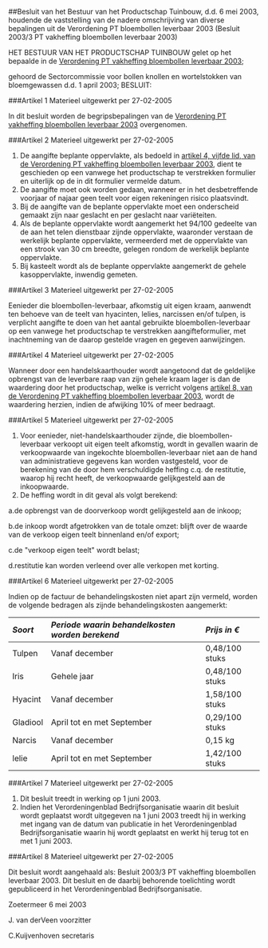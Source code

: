 <meta http-equiv='Content-Type' content='text/html; charset=utf-8' />

##Besluit van het Bestuur van het Productschap Tuinbouw, d.d. 6 mei 2003, houdende de vaststelling van de nadere omschrijving van diverse bepalingen uit de Verordening PT bloembollen leverbaar 2003 (Besluit 2003/3 PT vakheffing bloembollen leverbaar 2003)

HET BESTUUR VAN HET PRODUCTSCHAP TUINBOUW
gelet op het bepaalde in de [Verordening PT vakheffing bloembollen leverbaar 2003](../../../../../../../../../pbo/verordening/pt/vakheffing/bloembollen/leverbaar/2003/BWBR0013849/README.md);

gehoord de Sectorcommissie voor bollen knollen en wortelstokken van bloemgewassen d.d. 1 april 2003;
BESLUIT:

###Artikel 1 
Materieel uitgewerkt per 27-02-2005 

In dit besluit worden de begripsbepalingen van de [Verordening PT vakheffing bloembollen leverbaar 2003](../../../../../../../../../pbo/verordening/pt/vakheffing/bloembollen/leverbaar/2003/BWBR0013849/README.md) overgenomen.

###Artikel 2 
Materieel uitgewerkt per 27-02-2005 

1. De aangifte beplante oppervlakte, als bedoeld in [artikel 4, vijfde lid, van de Verordening PT vakheffing bloembollen leverbaar 2003](../../../../../../../../../pbo/verordening/pt/vakheffing/bloembollen/leverbaar/2003/BWBR0013849/README.md), dient te geschieden op een vanwege het productschap te verstrekken formulier en uiterlijk op de in dit formulier vermelde datum.
2. De aangifte moet ook worden gedaan, wanneer er in het desbetreffende voorjaar of najaar geen teelt voor eigen rekeningen risico plaatsvindt.
3. Bij de aangifte van de beplante oppervlakte moet een onderscheid gemaakt zijn naar geslacht en per geslacht naar variëteiten.
4. Als de beplante oppervlakte wordt aangemerkt het 94/100 gedeelte van de aan het telen dienstbaar zijnde oppervlakte, waaronder verstaan de werkelijk beplante oppervlakte, vermeerderd met de oppervlakte van een strook van 30 cm breedte, gelegen rondom de werkelijk beplante oppervlakte.
5. Bij kasteelt wordt als de beplante oppervlakte aangemerkt de gehele kasoppervlakte, inwendig gemeten.

###Artikel 3 
Materieel uitgewerkt per 27-02-2005 

Eenieder die bloembollen-leverbaar, afkomstig uit eigen kraam, aanwendt ten behoeve van de teelt van hyacinten, lelies, narcissen en/of tulpen, is verplicht aangifte te doen van het aantal gebruikte bloembollen-leverbaar op een vanwege het productschap te verstrekken aangifteformulier, met inachtneming van de daarop gestelde vragen en gegeven aanwijzingen.

###Artikel 4 
Materieel uitgewerkt per 27-02-2005 

Wanneer door een handelskaarthouder wordt aangetoond dat de geldelijke opbrengst van de leverbare raap van zijn gehele kraam lager is dan de waardering door het productschap, welke is verricht volgens [artikel 8, van de Verordening PT vakheffing bloembollen leverbaar 2003](../../../../../../../../../pbo/verordening/pt/vakheffing/bloembollen/leverbaar/2003/BWBR0013849/README.md), wordt de waardering herzien, indien de afwijking 10% of meer bedraagt.

###Artikel 5 
Materieel uitgewerkt per 27-02-2005 

1. Voor eenieder, niet-handelskaarthouder zijnde, die bloembollen-leverbaar verkoopt uit eigen teelt afkomstig, wordt in gevallen waarin de verkoopwaarde van ingekochte bloembollen-leverbaar niet aan de hand van administratieve gegevens kan worden vastgesteld, voor de berekening van de door hem verschuldigde heffing c.q. de restitutie, waarop hij recht heeft, de verkoopwaarde gelijkgesteld aan de inkoopwaarde.
2. De heffing wordt in dit geval als volgt berekend:

a.de opbrengst van de doorverkoop wordt gelijkgesteld aan de inkoop;

b.de inkoop wordt afgetrokken van de totale omzet: blijft over de waarde van de verkoop eigen teelt binnenland en/of export;

c.de "verkoop eigen teelt" wordt belast;

d.restitutie kan worden verleend over alle verkopen met korting.

###Artikel 6 
Materieel uitgewerkt per 27-02-2005 

Indien op de factuur de behandelingskosten niet apart zijn vermeld, worden de volgende bedragen als zijnde behandelingskosten aangemerkt:

|*Soort* |*Periode waarin behandelkosten worden berekend* |*Prijs in €* |
|:---|:---|:---|
|Tulpen |Vanaf december |0,48/100 stuks |
|Iris |Gehele jaar |0,48/100 stuks |
|Hyacint |Vanaf december |1,58/100 stuks |
|Gladiool |April tot en met September |0,29/100 stuks |
|Narcis |Vanaf december |0,15 kg |
|lelie |April tot en met September |1,42/100 stuks |

###Artikel 7 
Materieel uitgewerkt per 27-02-2005 

1. Dit besluit treedt in werking op 1 juni 2003.
2. Indien het Verordeningenblad Bedrijfsorganisatie waarin dit besluit wordt geplaatst wordt uitgegeven na 1 juni 2003 treedt hij in werking met ingang van de datum van publicatie in het Verordeningenblad Bedrijfsorganisatie waarin hij wordt geplaatst en werkt hij terug tot en met 1 juni 2003.

###Artikel 8 
Materieel uitgewerkt per 27-02-2005 

Dit besluit wordt aangehaald als: Besluit 2003/3 PT vakheffing bloembollen leverbaar 2003.
Dit besluit en de daarbij behorende toelichting wordt gepubliceerd in het Verordeningenblad Bedrijfsorganisatie.

Zoetermeer
6 mei 2003

J. van derVeen
voorzitter

C.Kuijvenhoven
secretaris
